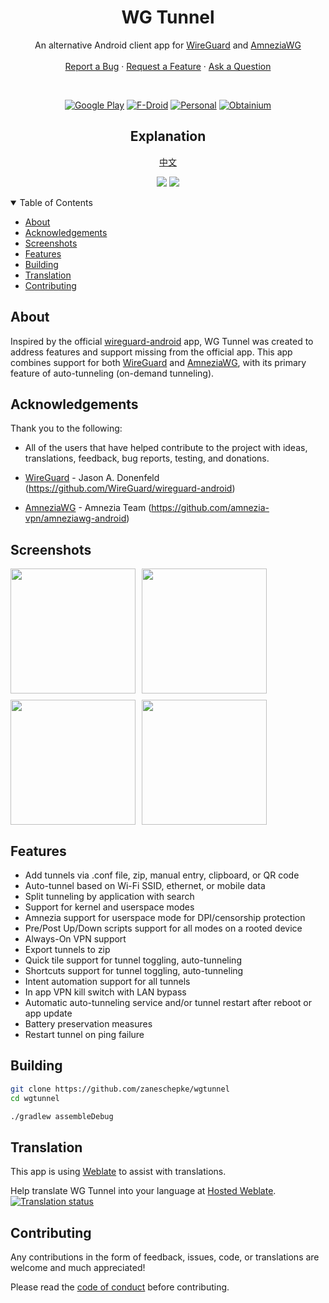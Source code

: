<h1 align="center">
WG Tunnel
</h1>

<div align="center">

An alternative Android client app for [WireGuard](https://www.wireguard.com/)
and [AmneziaWG](https://docs.amnezia.org/documentation/amnezia-wg/)
<br />
<br />
<a href="https://github.com/zaneschepke/wgtunnel/issues/new?assignees=zaneschepke&labels=bug&projects=&template=bug_report.md&title=%5BBUG%5D+-+Problem+with+app">Report a Bug</a>
·
<a href="https://github.com/zaneschepke/wgtunnel/issues/new?assignees=zaneschepke&labels=enhancement&projects=&template=feature_request.md&title=%5BFEATURE%5D+-+New+feature+request">Request a Feature</a>
·
<a href="https://github.com/zaneschepke/wgtunnel/discussions">Ask a Question</a>

</div>

<br/>

<div align="center">

[![Google Play](https://img.shields.io/badge/Google_Play-414141?style=for-the-badge&logo=google-play&logoColor=white)](https://play.google.com/store/apps/details?id=com.zaneschepke.wireguardautotunnel)
[![F-Droid](https://img.shields.io/static/v1?style=for-the-badge&message=F-Droid&color=1976D2&logo=F-Droid&logoColor=FFFFFF&label=)](https://f-droid.org/packages/com.zaneschepke.wireguardautotunnel/)
[![Personal](https://img.shields.io/static/v1?style=for-the-badge&message=Personal&color=1976D2&logo=F-Droid&logoColor=FFFFFF&label=)](https://github.com/zaneschepke/fdroid)
[![Obtainium](https://img.shields.io/badge/Obtainium-414141?style=for-the-badge&logo=Obtainium&logoColor=white)](https://apps.obtainium.imranr.dev/redirect?r=obtainium://app/%7B%22id%22%3A%22com.zaneschepke.wireguardautotunnel%22%2C%22url%22%3A%22https%3A%2F%2Fgithub.com%2Fzaneschepke%2Fwgtunnel%22%2C%22author%22%3A%22zaneschepke%22%2C%22name%22%3A%22WG%20Tunnel%22%2C%22preferredApkIndex%22%3A0%2C%22additionalSettings%22%3A%22%7B%5C%22includePrereleases%5C%22%3Afalse%2C%5C%22fallbackToOlderReleases%5C%22%3Atrue%2C%5C%22filterReleaseTitlesByRegEx%5C%22%3A%5C%22%5C%22%2C%5C%22filterReleaseNotesByRegEx%5C%22%3A%5C%22%5C%22%2C%5C%22verifyLatestTag%5C%22%3Atrue%2C%5C%22sortMethodChoice%5C%22%3A%5C%22date%5C%22%2C%5C%22useLatestAssetDateAsReleaseDate%5C%22%3Afalse%2C%5C%22releaseTitleAsVersion%5C%22%3Afalse%2C%5C%22trackOnly%5C%22%3Afalse%2C%5C%22versionExtractionRegEx%5C%22%3A%5C%22%5C%22%2C%5C%22matchGroupToUse%5C%22%3A%5C%22%5C%22%2C%5C%22versionDetection%5C%22%3Atrue%2C%5C%22releaseDateAsVersion%5C%22%3Afalse%2C%5C%22useVersionCodeAsOSVersion%5C%22%3Afalse%2C%5C%22apkFilterRegEx%5C%22%3A%5C%22%5C%22%2C%5C%22invertAPKFilter%5C%22%3Afalse%2C%5C%22autoApkFilterByArch%5C%22%3Atrue%2C%5C%22appName%5C%22%3A%5C%22WG%20Tunnel%5C%22%2C%5C%22appAuthor%5C%22%3A%5C%22Zane%20Schepke%5C%22%2C%5C%22shizukuPretendToBeGooglePlay%5C%22%3Afalse%2C%5C%22allowInsecure%5C%22%3Afalse%2C%5C%22exemptFromBackgroundUpdates%5C%22%3Afalse%2C%5C%22skipUpdateNotifications%5C%22%3Afalse%2C%5C%22about%5C%22%3A%5C%22%5C%22%2C%5C%22refreshBeforeDownload%5C%22%3Afalse%7D%22%2C%22overrideSource%22%3Anull%7D)

## Explanation
[中文](README-zh.md)


</div>

<div align="center">

[<img  src="https://img.shields.io/badge/Telegram-26A5E4.svg?style=for-the-badge&logo=Telegram&logoColor=white">](https://t.me/wgtunnel)
[<img src="https://img.shields.io/badge/Matrix-000000.svg?style=for-the-badge&logo=Matrix&logoColor=white">](https://matrix.to/#/#wg-tunnel-space:matrix.org)
</div>

<details open="open">
<summary>Table of Contents</summary>

- [About](#about)
- [Acknowledgements](#acknowledgements)
- [Screenshots](#screenshots)
- [Features](#features)
- [Building](#building)
- [Translation](#translation)
- [Contributing](#contributing)

</details>

<div style="text-align: left;">

## About
Inspired by the official [wireguard-android](https://github.com/WireGuard/wireguard-android) app, WG Tunnel was created to address features and support missing from the official app. This app combines support for both [WireGuard](https://www.wireguard.com/)
and [AmneziaWG](https://docs.amnezia.org/documentation/amnezia-wg/), with its primary feature of auto-tunneling (on-demand tunneling).

</div>

<div style="text-align: left;">

## Acknowledgements

Thank you to the following:

- All of the users that have helped contribute to the project with ideas, translations, feedback, bug reports, testing, and donations.
- [WireGuard](https://www.wireguard.com/) - Jason A. Donenfeld (https://github.com/WireGuard/wireguard-android)

- [AmneziaWG](https://docs.amnezia.org/documentation/amnezia-wg/) - Amnezia Team (https://github.com/amnezia-vpn/amneziawg-android)

## Screenshots

</div>
<div style="display: flex; flex-wrap: wrap; justify-content: left; gap: 10px;">
 <img label="Main" src="fastlane/metadata/android/en-US/images/phoneScreenshots/main_screen.png" width="200" />
 <img label="Settings" src="fastlane/metadata/android/en-US/images/phoneScreenshots/settings_screen.png" width="200" />
  <img label="Auto" src="fastlane/metadata/android/en-US/images/phoneScreenshots/auto_screen.png" width="200" />
  <img label="Config" src="fastlane/metadata/android/en-US/images/phoneScreenshots/config_screen.png" width="200" />
</div>

<div style="text-align: left;">

## Features

* Add tunnels via .conf file, zip, manual entry, clipboard, or QR code
* Auto-tunnel based on Wi-Fi SSID, ethernet, or mobile data
* Split tunneling by application with search
* Support for kernel and userspace modes
* Amnezia support for userspace mode for DPI/censorship protection
* Pre/Post Up/Down scripts support for all modes on a rooted device
* Always-On VPN support
* Export tunnels to zip
* Quick tile support for tunnel toggling, auto-tunneling
* Shortcuts support for tunnel toggling, auto-tunneling
* Intent automation support for all tunnels
* In app VPN kill switch with LAN bypass
* Automatic auto-tunneling service and/or tunnel restart after reboot or app update
* Battery preservation measures
* Restart tunnel on ping failure

## Building

```sh
git clone https://github.com/zaneschepke/wgtunnel
cd wgtunnel
```

```sh
./gradlew assembleDebug
```

## Translation

This app is using [Weblate](https://weblate.org) to assist with translations.

Help translate WG Tunnel into your language
at [Hosted Weblate](https://hosted.weblate.org/engage/wg-tunnel/).\
[![Translation status](https://hosted.weblate.org/widgets/wg-tunnel/-/multi-auto.svg)](https://hosted.weblate.org/engage/wg-tunnel/)

## Contributing

Any contributions in the form of feedback, issues, code, or translations are welcome and much
appreciated!

Please read
the [code of conduct](https://github.com/zaneschepke/wgtunnel?tab=coc-ov-file#contributor-code-of-conduct)
before contributing.
